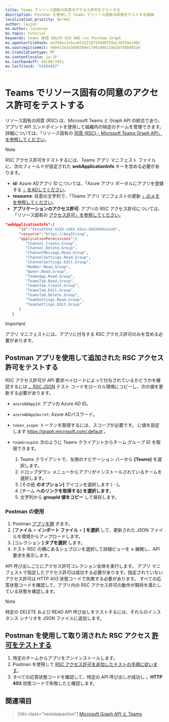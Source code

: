 ```yaml
---
title: Teams でリソース固有の同意のアクセス許可をテストする
description: Postman を使用して Teams でリソース固有の同意をテストする詳細
localization_priority: Normal
author: laujan
ms.author: lajanuar
ms.topic: tutorial
keywords: teams 承認 OAuth SSO AAD rsc Postman Graph
ms.openlocfilehash: ea764ec2cbca653221d7194d0759ac39f93ec802
ms.sourcegitcommit: 9404c2e3a30887b9e17e0c89b12dd26fd9b8033e
ms.translationtype: MT
ms.contentlocale: ja-JP
ms.lasthandoff: 04/09/2021
ms.locfileid: "51654427"
---
```

# <a name="test-resource-specific-consent-permissions-in-teams"></a>Teams でリソース固有の同意のアクセス許可をテストする

リソース固有の同意 (RSC) は、Microsoft Teams と Graph API の統合であり、アプリで API エンドポイントを使用して組織内の特定のチームを管理できます。 詳細については、「リソース固有の [同意 (RSC) - Microsoft Teams Graph API」を参照してください](resource-specific-consent.md)。

> [!NOTE]
> RSC アクセス許可をテストするには、Teams アプリ マニフェスト ファイルに、次のフィールドが設定された **webApplicationInfo** キーを含める必要があります。
>
> - **id**: Azure ADアプリ ID については、「Azure アプリ ポータルにアプリを登録する [」をADしてください](resource-specific-consent.md#register-your-app-with-microsoft-identity-platform-via-the-azure-ad-portal)。
> - **resource**: 任意の文字列で、「Teams アプリ マニフェストの更新  [」のメモを参照してください](resource-specific-consent.md#update-your-teams-app-manifest)。
> - **アプリケーションのアクセス許可**: アプリの RSC アクセス許可については、「リソース固有の [アクセス許可」を参照してください](resource-specific-consent.md#resource-specific-permissions)。

```json
"webApplicationInfo":{
      "id":"XXxxXXXXX-XxXX-xXXX-XXxx-XXXXXXXxxxXX",
      "resource":"https://AnyString",
      "applicationPermissions":[
         "Channel.Create.Group",
         "Channel.Delete.Group",
         "ChannelMessage.Read.Group",
         "ChannelSettings.Read.Group",
         "ChannelSettings.Edit.Group",
         "Member.Read.Group",
         "Owner.Read.Group",
         "TeamsApp.Read.Group",
         "TeamsTab.Read.Group",
         "TeamsTab.Create.Group",
         "TeamsTab.Edit.Group",
         "TeamsTab.Delete.Group",
         "TeamSettings.Read.Group",
         "TeamSettings.Edit.Group"
      ]
   }
```

> [!IMPORTANT]
> アプリ マニフェストには、アプリに付与する RSC アクセス許可のみを含める必要があります。

## <a name="test-added-rsc-permissions-using-the-postman-app"></a>Postman アプリを使用して追加された RSC アクセス許可をテストする

RSC アクセス許可が API 要求ペイロードによって付与されているかどうかを確認するには [、RSC JSON](test-rsc-json-file.md) テスト コードをローカル環境にコピーし、次の値を更新する必要があります。

* `azureADAppId`: アプリの Azure AD ID。
* `azureADAppSecret`: Azure ADパスワード。
* `token_scope`: トークンを取得するには、スコープが必要です。 に値を設定します https://graph.microsoft.com/.default 。
* `teamGroupId`: 次のように Teams クライアントからチーム グループ ID を取得できます。

    1. Teams クライアントで、左側のナビゲーション バーから **[Teams]** を選択します。
    2. ドロップダウン メニューからアプリがインストールされているチームを選択します。
    3. [その他 **のオプション]** アイコンを選択します (&#8943;)。
    4. [チーム **へのリンクを取得する] を選択します**。 
    5. 文字列から **groupId 値をコピー** して保存します。

### <a name="use-postman"></a>Postman の使用

1. Postman [アプリを開](https://www.postman.com) きます。
2. [**ファイル**  >  **インポート ファイル**  >  **] を選択** して、更新された JSON ファイルを環境からアップロードします。  
3. [コレクション **] タブを選択** します。 
4. テスト RSC の横にあるシェブロンを選択して詳細ビューを **>** 展開し、API 要求を表示します。

API 呼び出しごとにアクセス許可コレクション全体を実行します。 アプリ マニフェストで指定したアクセス許可は成功する必要があります。指定されていないアクセス許可は HTTP 403 状態コードで失敗する必要があります。 すべての応答状態コードを確認して、アプリ内の RSC アクセス許可の動作が期待を満たしている状態を確認します。

> [!NOTE]
> 特定の DELETE および READ API 呼び出しをテストするには、それらのインスタンス シナリオを JSON ファイルに追加します。

## <a name="test-revoked-rsc-permissions-using-postman"></a>Postman を使用して取り消された RSC アクセス [許可をテストする](https://www.postman.com/)

1. 特定のチームからアプリをアンインストールします。
2. Postman を使用して [RSC アクセス許可を追加したテストの手順に従います](#test-added-rsc-permissions-using-the-postman-app)。
3. すべての応答状態コードを確認して、特定の API 呼び出しが成功し **、HTTP 403** 状態コードで失敗したと確認します。

## <a name="see-also"></a>関連項目

> [!div class="nextstepaction"]
> [Microsoft Graph API と Teams](/graph/api/resources/teams-api-overview?view=graph-rest-1.0&preserve-view=true)


